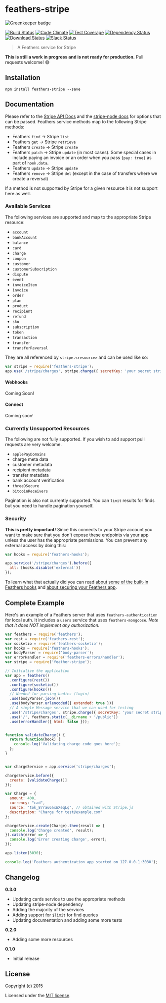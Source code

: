 # feathers-stripe

[![Greenkeeper badge](https://badges.greenkeeper.io/feathersjs/feathers-stripe.svg)](https://greenkeeper.io/)

[![Build Status](https://travis-ci.org/feathersjs/feathers-stripe.png?branch=master)](https://travis-ci.org/feathersjs/feathers-stripe)
[![Code Climate](https://codeclimate.com/github/feathersjs/feathers-stripe.png)](https://codeclimate.com/github/feathersjs/feathers-stripe)
[![Test Coverage](https://codeclimate.com/github/feathersjs/feathers-stripe/badges/coverage.svg)](https://codeclimate.com/github/feathersjs/feathers-stripe/coverage)
[![Dependency Status](https://img.shields.io/david/feathersjs/feathers-stripe.svg?style=flat-square)](https://david-dm.org/feathersjs/feathers-stripe)
[![Download Status](https://img.shields.io/npm/dm/feathers-stripe.svg?style=flat-square)](https://www.npmjs.com/package/feathers-stripe)
[![Slack Status](http://slack.feathersjs.com/badge.svg)](http://slack.feathersjs.com)

> A Feathers service for Stripe

**This is still a work in progress and is not ready for production.** Pull requests welcome! :smile:

## Installation

```
npm install feathers-stripe --save
```

## Documentation

Please refer to the [Stripe API Docs](https://stripe.com/docs/api/node) and the [stripe-node docs](https://github.com/stripe/stripe-node) for options that can be passed. Feathers service methods map to the following Stripe methods:

- Feathers `find` -> Stripe `list`
- Feathers `get` -> Stripe `retrieve`
- Feathers `create` -> Stripe `create`
- Feathers `patch` -> Stripe `update` (in most cases). Some special cases in include paying an invoice or an order when you pass `{pay: true}` as part of `hook.data`.
- Feathers `update` -> Stripe `update`
- Feathers `remove` -> Stripe `del` (except in the case of transfers where we create a reversal)

If a method is not supported by Stripe for a given resource it is not support here as well.

### Available Services

The following services are supported and map to the appropriate Stripe resource:

- `account`
- `bankAccount`
- `balance`
- `card`
- `charge`
- `coupon`
- `customer`
- `customerSubscription`
- `dispute`
- `event`
- `invoiceItem`
- `invoice`
- `order`
- `plan`
- `product`
- `recipient`
- `refund`
- `sku`
- `subscription`
- `token`
- `transaction`
- `transfer`
- `transferReversal`

They are all referenced by `stripe.<resource>` and can be used like so:

```js
var stripe = require('feathers-stripe');
app.use('/stripe/charges', stripe.charge({ secretKey: 'your secret stripe key' }));
```

#### Webhooks

Coming Soon!

#### Connect

Coming soon!

### Currently Unsupported Resources

The following are not fully supported. If you wish to add support pull requests are very welcome.

- `applePayDomains`
- charge meta data
- customer metadata
- recipient metadata
- transfer metadata
- bank account verification
- `threeDSecure`
- `bitcoinReceivers`

Pagination is also not currently supported. You can `limit` results for finds but you need to handle pagination yourself.

### Security

**This is pretty important!** Since this connects to your Stripe account you want to make sure that you don't expose these endpoints via your app unless the user has the appropriate permissions. You can prevent any external access by doing this:

```js
var hooks = require('feathers-hooks');

app.service('/stripe/charges').before({
  all: [hooks.disable('external')]
});
```

To learn what that actually did you can read [about some of the built-in Feathers hooks](https://docs.feathersjs.com/hooks/bundled.html#disable) and [about securing your Feathers app](https://docs.feathersjs.com/SECURITY.html).

## Complete Example

Here's an example of a Feathers server that uses `feathers-authentication` for local auth.  It includes a `users` service that uses `feathers-mongoose`.  *Note that it does NOT implement any authorization.*

```js
var feathers = require('feathers');
var rest = require('feathers-rest');
var socketio = require('feathers-socketio');
var hooks = require('feathers-hooks');
var bodyParser = require('body-parser');
var errorHandler = require('feathers-errors/handler');
var stripe = require('feather-stripe');

// Initialize the application
var app = feathers()
  .configure(rest())
  .configure(socketio())
  .configure(hooks())
  // Needed for parsing bodies (login)
  .use(bodyParser.json())
  .use(bodyParser.urlencoded({ extended: true }))
  // A simple Message service that we can used for testing
  .use('/stripe/charges', stripe.charge({ secretKey: 'your secret stripe key' }))
  .use('/', feathers.static(__dirname + '/public'))
  .use(errorHandler({ html: false }));


function validateCharge() {
  return function(hook) {
    console.log('Validating charge code goes here');
  };
}


var chargeService = app.service('stripe/charges');

chargeService.before({
  create: [validateCharge()]
});

var Charge = {
  amount: 400,
  currency: "cad",
  source: "tok_87rau6axWXeqLq", // obtained with Stripe.js
  description: "Charge for test@example.com"
};

chargeService.create(Charge).then(result => {
  console.log('Charge created', result);
}).catch(error => {
  console.log('Error creating charge', error);
});

app.listen(3030);

console.log('Feathers authentication app started on 127.0.0.1:3030');
```


## Changelog

__0.3.0__

- Updating cards service to use the appropriate methods
- Updating stripe-node dependency
- Adding the majority of the services
- Adding support for `$limit` for find queries
- Updating documentation and adding some more tests

__0.2.0__

- Adding some more resources

__0.1.0__

- Initial release

## License

Copyright (c) 2015

Licensed under the [MIT license](LICENSE).
